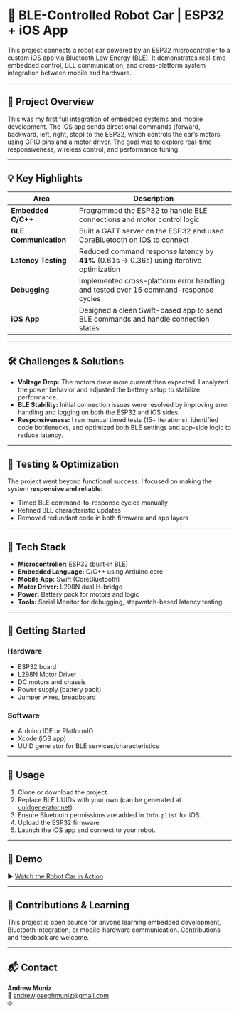 
# 🚗 BLE-Controlled Robot Car | ESP32 + iOS App

This project connects a robot car powered by an ESP32 microcontroller to a custom iOS app via Bluetooth Low Energy (BLE). It demonstrates real-time embedded control, BLE communication, and cross-platform system integration between mobile and hardware.

---

## 📱 Project Overview

This was my first full integration of embedded systems and mobile development. The iOS app sends directional commands (forward, backward, left, right, stop) to the ESP32, which controls the car’s motors using GPIO pins and a motor driver. The goal was to explore real-time responsiveness, wireless control, and performance tuning.

---

## 💡 Key Highlights

| Area | Description |
|------|-------------|
| **Embedded C/C++** | Programmed the ESP32 to handle BLE connections and motor control logic |
| **BLE Communication** | Built a GATT server on the ESP32 and used CoreBluetooth on iOS to connect |
| **Latency Testing** | Reduced command response latency by **41%** (0.61s → 0.36s) using iterative optimization |
| **Debugging** | Implemented cross-platform error handling and tested over 15 command-response cycles |
| **iOS App** | Designed a clean Swift-based app to send BLE commands and handle connection states |

---

## 🛠️ Challenges & Solutions

- **Voltage Drop:** The motors drew more current than expected. I analyzed the power behavior and adjusted the battery setup to stabilize performance.
- **BLE Stability:** Initial connection issues were resolved by improving error handling and logging on both the ESP32 and iOS sides.
- **Responsiveness:** I ran manual timed tests (15+ iterations), identified code bottlenecks, and optimized both BLE settings and app-side logic to reduce latency.

---

## 🧪 Testing & Optimization

The project went beyond functional success. I focused on making the system **responsive and reliable**:
- Timed BLE command-to-response cycles manually
- Refined BLE characteristic updates
- Removed redundant code in both firmware and app layers

---

## 🧰 Tech Stack

- **Microcontroller:** ESP32 (built-in BLE)
- **Embedded Language:** C/C++ using Arduino core
- **Mobile App:** Swift (CoreBluetooth)
- **Motor Driver:** L298N dual H-bridge
- **Power:** Battery pack for motors and logic
- **Tools:** Serial Monitor for debugging, stopwatch-based latency testing

---

## 🚀 Getting Started

### Hardware
- ESP32 board
- L298N Motor Driver
- DC motors and chassis
- Power supply (battery pack)
- Jumper wires, breadboard

### Software
- Arduino IDE or PlatformIO
- Xcode (iOS app)
- UUID generator for BLE services/characteristics

---

## 📲 Usage

1. Clone or download the project.
2. Replace BLE UUIDs with your own (can be generated at [uuidgenerator.net](https://www.uuidgenerator.net/)).
3. Ensure Bluetooth permissions are added in `Info.plist` for iOS.
4. Upload the ESP32 firmware.
5. Launch the iOS app and connect to your robot.

---

## 🎥 Demo

▶️ [Watch the Robot Car in Action](https://youtube.com/shorts/nL0a-RCpjPM?feature=share)

---

## 🤝 Contributions & Learning

This project is open source for anyone learning embedded development, Bluetooth integration, or mobile-hardware communication. Contributions and feedback are welcome.

---

## 📬 Contact

**Andrew Muniz**  
📧 andrewjosephmuniz@gmail.com  
🌐 [](https://www.linkedin.com/in/andrewjosephmuniz/)

